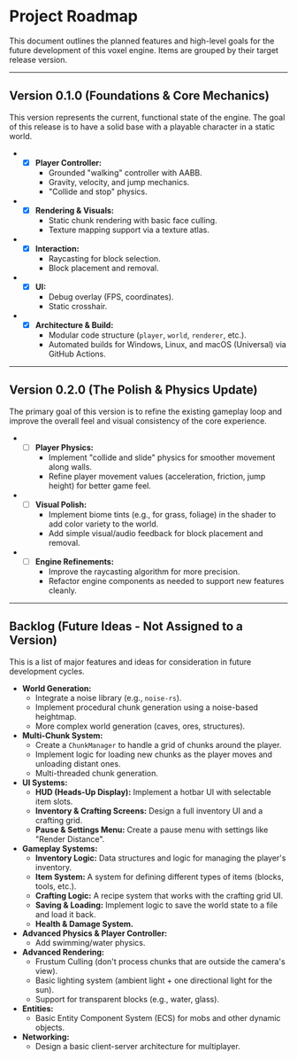 # Project Roadmap

This document outlines the planned features and high-level goals for the future development of this voxel engine. Items are grouped by their target release version.

---

## Version 0.1.0 (Foundations & Core Mechanics)

This version represents the current, functional state of the engine. The goal of this release is to have a solid base with a playable character in a static world.

* - [x] **Player Controller:**
    * Grounded "walking" controller with AABB.
    * Gravity, velocity, and jump mechanics.
    * "Collide and stop" physics.
* - [x] **Rendering & Visuals:**
    * Static chunk rendering with basic face culling.
    * Texture mapping support via a texture atlas.
* - [x] **Interaction:**
    * Raycasting for block selection.
    * Block placement and removal.
* - [x] **UI:**
    * Debug overlay (FPS, coordinates).
    * Static crosshair.
* - [x] **Architecture & Build:**
    * Modular code structure (`player`, `world`, `renderer`, etc.).
    * Automated builds for Windows, Linux, and macOS (Universal) via GitHub Actions.

---

## Version 0.2.0 (The Polish & Physics Update)

The primary goal of this version is to refine the existing gameplay loop and improve the overall feel and visual consistency of the core experience.

* - [ ] **Player Physics:**
    * Implement "collide and slide" physics for smoother movement along walls.
    * Refine player movement values (acceleration, friction, jump height) for better game feel.
* - [ ] **Visual Polish:**
    * Implement biome tints (e.g., for grass, foliage) in the shader to add color variety to the world.
    * Add simple visual/audio feedback for block placement and removal.
* - [ ] **Engine Refinements:**
    * Improve the raycasting algorithm for more precision.
    * Refactor engine components as needed to support new features cleanly.

---

## Backlog (Future Ideas - Not Assigned to a Version)

This is a list of major features and ideas for consideration in future development cycles.

* **World Generation:**
    * Integrate a noise library (e.g., `noise-rs`).
    * Implement procedural chunk generation using a noise-based heightmap.
    * More complex world generation (caves, ores, structures).
* **Multi-Chunk System:**
    * Create a `ChunkManager` to handle a grid of chunks around the player.
    * Implement logic for loading new chunks as the player moves and unloading distant ones.
    * Multi-threaded chunk generation.
* **UI Systems:**
    * **HUD (Heads-Up Display):** Implement a hotbar UI with selectable item slots.
    * **Inventory & Crafting Screens:** Design a full inventory UI and a crafting grid.
    * **Pause & Settings Menu:** Create a pause menu with settings like "Render Distance".
* **Gameplay Systems:**
    * **Inventory Logic:** Data structures and logic for managing the player's inventory.
    * **Item System:** A system for defining different types of items (blocks, tools, etc.).
    * **Crafting Logic:** A recipe system that works with the crafting grid UI.
    * **Saving & Loading:** Implement logic to save the world state to a file and load it back.
    * **Health & Damage System.**
* **Advanced Physics & Player Controller:**
    * Add swimming/water physics.
* **Advanced Rendering:**
    * Frustum Culling (don't process chunks that are outside the camera's view).
    * Basic lighting system (ambient light + one directional light for the sun).
    * Support for transparent blocks (e.g., water, glass).
* **Entities:**
    * Basic Entity Component System (ECS) for mobs and other dynamic objects.
* **Networking:**
    * Design a basic client-server architecture for multiplayer.
